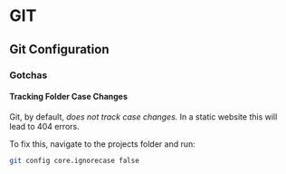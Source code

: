 # GIT

## Git Configuration

### Gotchas

#### Tracking Folder Case Changes

Git, by default, *does not track case changes.* In a static website this will lead to 404 errors.

To fix this, navigate to the projects folder and run:

```bash
git config core.ignorecase false
```
